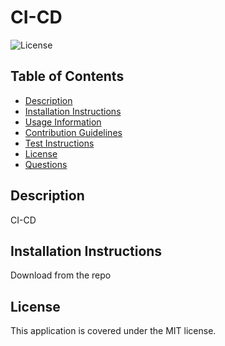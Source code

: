 # CI-CD

![License](https://img.shields.io/badge/license-MIT-blue.svg)

## Table of Contents
- [Description](#description)
- [Installation Instructions](#installation-instructions)
- [Usage Information](#usage-information)
- [Contribution Guidelines](#contribution-guidelines)
- [Test Instructions](#test-instructions)
- [License](#license)
- [Questions](#questions)

## Description
CI-CD

## Installation Instructions
Download from the repo

## License
This application is covered under the MIT license.
